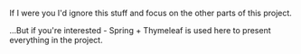 If I were you I'd ignore this stuff and focus on the other parts of this project.

...But if you're interested - Spring + Thymeleaf is used here to present everything in the project.

